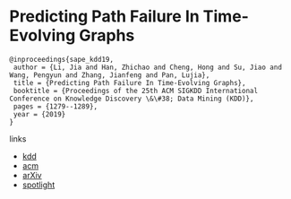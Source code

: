# Predicting Path Failure In Time-Evolving Graphs

```
@inproceedings{sape_kdd19,
 author = {Li, Jia and Han, Zhichao and Cheng, Hong and Su, Jiao and Wang, Pengyun and Zhang, Jianfeng and Pan, Lujia},
 title = {Predicting Path Failure In Time-Evolving Graphs},
 booktitle = {Proceedings of the 25th ACM SIGKDD International Conference on Knowledge Discovery \&\#38; Data Mining (KDD)},
 pages = {1279--1289},
 year = {2019}
}
```

links
- [kdd](https://www.kdd.org/kdd2019/accepted-papers/view/predicting-path-failure-in-time-evolving-graphs)
- [acm](https://dl.acm.org/citation.cfm?id=3330847)
- [arXiv](https://arxiv.org/abs/1905.03994)
- [spotlight](https://www.youtube.com/watch?v=cp9tQxmGTG8)

